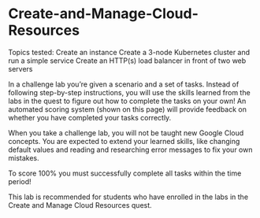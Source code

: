# Create-and-Manage-Cloud-Resources
Topics tested:  Create an instance  Create a 3-node Kubernetes cluster and run a simple service  Create an HTTP(s) load balancer in front of two web servers

In a challenge lab you’re given a scenario and a set of tasks. Instead of following step-by-step instructions, you will use the skills learned from the labs in the quest to figure out how to complete the tasks on your own! An automated scoring system (shown on this page) will provide feedback on whether you have completed your tasks correctly.

When you take a challenge lab, you will not be taught new Google Cloud concepts. You are expected to extend your learned skills, like changing default values and reading and researching error messages to fix your own mistakes.

To score 100% you must successfully complete all tasks within the time period!

This lab is recommended for students who have enrolled in the labs in the Create and Manage Cloud Resources quest.
